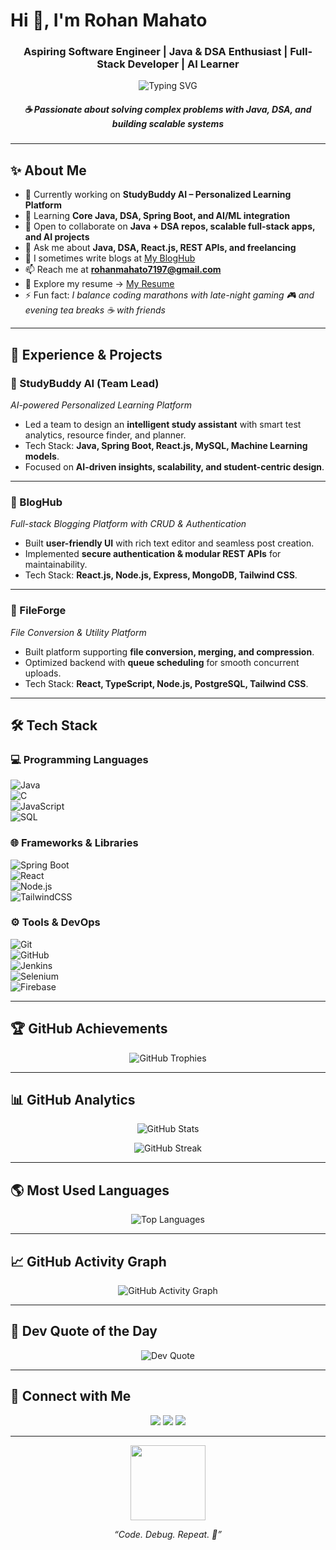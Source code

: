<!-- ✨ HEADER WITH TYPING EFFECT -->
<h1 align="left">Hi 👋, I'm Rohan Mahato</h1>
<h3 align="center">Aspiring Software Engineer | Java & DSA Enthusiast | Full-Stack Developer | AI Learner</h3>
<p align="center">
  <img src="https://readme-typing-svg.herokuapp.com?size=22&duration=3000&color=0e75b6&center=true&vCenter=true&width=600&lines=☕+Java+Developer;🚀+DSA+and+Problem+Solving+Enthusiast;💻+Full+Stack+Engineer;🤖+Exploring+AI+%26+Machine+Learning;🌱+Lifelong+Learner" alt="Typing SVG">
</p>
<h5 align="center"><i>☕ Passionate about solving complex problems with Java, DSA, and building scalable systems</i></h5>

---

## ✨ About Me  
- 🔭 Currently working on **StudyBuddy AI – Personalized Learning Platform**  
- 🌱 Learning **Core Java, DSA, Spring Boot, and AI/ML integration**  
- 🤝 Open to collaborate on **Java + DSA repos, scalable full-stack apps, and AI projects**  
- 💬 Ask me about **Java, DSA, React.js, REST APIs, and freelancing**  
- 📝 I sometimes write blogs at [My BlogHub](https://my-blog-pre01.vercel.app/)  
- 📫 Reach me at **rohanmahato7197@gmail.com**  
- 📄 Explore my resume → [My Resume](https://www.resumemate.io/resume/hcdNWVNAAKNATWC)  
- ⚡ Fun fact: *I balance coding marathons with late-night gaming 🎮 and evening tea breaks ☕ with friends*  

---

## 💼 Experience & Projects  

### 🚀 StudyBuddy AI (Team Lead)  
*AI-powered Personalized Learning Platform*  
- Led a team to design an **intelligent study assistant** with smart test analytics, resource finder, and planner.  
- Tech Stack: **Java, Spring Boot, React.js, MySQL, Machine Learning models**.  
- Focused on **AI-driven insights, scalability, and student-centric design**.  

---

### 📰 BlogHub  
*Full-stack Blogging Platform with CRUD & Authentication*  
- Built **user-friendly UI** with rich text editor and seamless post creation.  
- Implemented **secure authentication & modular REST APIs** for maintainability.  
- Tech Stack: **React.js, Node.js, Express, MongoDB, Tailwind CSS**.  

---

### 📂 FileForge  
*File Conversion & Utility Platform*  
- Built platform supporting **file conversion, merging, and compression**.  
- Optimized backend with **queue scheduling** for smooth concurrent uploads.  
- Tech Stack: **React, TypeScript, Node.js, PostgreSQL, Tailwind CSS**.  

---

## 🛠 Tech Stack  

### 💻 Programming Languages  
![Java](https://img.shields.io/badge/Java-007396?style=for-the-badge&logo=openjdk&logoColor=white)  
![C](https://img.shields.io/badge/C-00599C?style=for-the-badge&logo=c&logoColor=white)  
![JavaScript](https://img.shields.io/badge/JavaScript-323330?style=for-the-badge&logo=javascript&logoColor=F7DF1E)  
![SQL](https://img.shields.io/badge/SQL-025E8C?style=for-the-badge&logo=postgresql&logoColor=white)  

### 🌐 Frameworks & Libraries  
![Spring Boot](https://img.shields.io/badge/Spring%20Boot-6DB33F?style=for-the-badge&logo=springboot&logoColor=white)  
![React](https://img.shields.io/badge/React-20232A?style=for-the-badge&logo=react&logoColor=61DAFB)  
![Node.js](https://img.shields.io/badge/Node.js-43853D?style=for-the-badge&logo=node.js&logoColor=white)  
![TailwindCSS](https://img.shields.io/badge/Tailwind_CSS-38B2AC?style=for-the-badge&logo=tailwind-css&logoColor=white)  

### ⚙️ Tools & DevOps  
![Git](https://img.shields.io/badge/Git-F05032?style=for-the-badge&logo=git&logoColor=white)  
![GitHub](https://img.shields.io/badge/GitHub-100000?style=for-the-badge&logo=github&logoColor=white)  
![Jenkins](https://img.shields.io/badge/Jenkins-D24939?style=for-the-badge&logo=jenkins&logoColor=white)  
![Selenium](https://img.shields.io/badge/Selenium-43B02A?style=for-the-badge&logo=selenium&logoColor=white)  
![Firebase](https://img.shields.io/badge/Firebase-FFCA28?style=for-the-badge&logo=firebase&logoColor=black)  

---

## 🏆 GitHub Achievements  
<p align="center">
  <img src="https://github-profile-trophy.vercel.app/?username=rohhhan8&theme=onedark&row=1&column=6" alt="GitHub Trophies" />
</p>

---

## 📊 GitHub Analytics  
<p align="center">
  <img src="https://github-readme-stats.vercel.app/api?username=rohhhan8&show_icons=true&theme=tokyonight" alt="GitHub Stats" />
</p>  

<p align="center">
  <img src="https://github-readme-streak-stats.herokuapp.com/?user=rohhhan8&theme=tokyonight" alt="GitHub Streak" />
</p>

---

## 🌎 Most Used Languages  
<p align="center">
  <img src="https://github-readme-stats.vercel.app/api/top-langs?username=rohhhan8&show_icons=true&locale=en&layout=compact&theme=tokyonight" alt="Top Languages" />
</p>  

---

## 📈 GitHub Activity Graph  
<p align="center">
  <img src="https://github-readme-activity-graph.vercel.app/graph?username=rohhhan8&theme=tokyo-night" alt="GitHub Activity Graph" />
</p>  

---

## 💬 Dev Quote of the Day  
<p align="center">
  <img src="https://quotes-github-readme.vercel.app/api?type=horizontal&theme=radical" alt="Dev Quote" />
</p>

---

## 🔗 Connect with Me  
<p align="center">
<a href="https://twitter.com/notahooman_18" target="blank"><img src="https://img.shields.io/badge/Twitter-1DA1F2?style=for-the-badge&logo=twitter&logoColor=white" /></a>
<a href="https://www.linkedin.com/in/rohanmahato/" target="blank"><img src="https://img.shields.io/badge/LinkedIn-0A66C2?style=for-the-badge&logo=linkedin&logoColor=white" /></a>
<a href="mailto:rohanmahato7197@gmail.com" target="blank"><img src="https://img.shields.io/badge/Email-D14836?style=for-the-badge&logo=gmail&logoColor=white" /></a>
</p>

---

<p align="center">
  <img src="https://media.giphy.com/media/WUlplcMpOCEmTGBtBW/giphy.gif" width="120">  
</p>
<p align="center"><i>“Code. Debug. Repeat. 🚀”</i></p>
